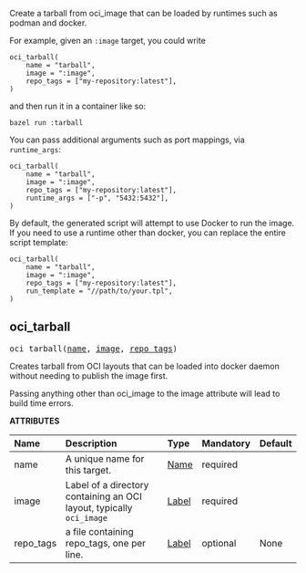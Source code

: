 <!-- Generated with Stardoc: http://skydoc.bazel.build -->

Create a tarball from oci_image that can be loaded by runtimes such as podman and docker.

For example, given an `:image` target, you could write

```
oci_tarball(
    name = "tarball",
    image = ":image",
    repo_tags = ["my-repository:latest"],
)
```

and then run it in a container like so:

```
bazel run :tarball
```

You can pass additional arguments such as port mappings, via `runtime_args`:

```
oci_tarball(
    name = "tarball",
    image = ":image",
    repo_tags = ["my-repository:latest"],
    runtime_args = ["-p", "5432:5432"],
)
```

By default, the generated script will attempt to use Docker to run the image. If you need to use a runtime other than docker, you can replace the entire script template:

```
oci_tarball(
    name = "tarball",
    image = ":image",
    repo_tags = ["my-repository:latest"],
    run_template = "//path/to/your.tpl",
)
```

<a id="#oci_tarball"></a>

## oci_tarball

<pre>
oci_tarball(<a href="#oci_tarball-name">name</a>, <a href="#oci_tarball-image">image</a>, <a href="#oci_tarball-repo_tags">repo_tags</a>)
</pre>

Creates tarball from OCI layouts that can be loaded into docker daemon without needing to publish the image first.

Passing anything other than oci_image to the image attribute will lead to build time errors.


**ATTRIBUTES**


| Name  | Description | Type | Mandatory | Default |
| :------------- | :------------- | :------------- | :------------- | :------------- |
| <a id="oci_tarball-name"></a>name |  A unique name for this target.   | <a href="https://bazel.build/docs/build-ref.html#name">Name</a> | required |  |
| <a id="oci_tarball-image"></a>image |  Label of a directory containing an OCI layout, typically <code>oci_image</code>   | <a href="https://bazel.build/docs/build-ref.html#labels">Label</a> | required |  |
| <a id="oci_tarball-repo_tags"></a>repo_tags |  a file containing repo_tags, one per line.   | <a href="https://bazel.build/docs/build-ref.html#labels">Label</a> | optional | None |


